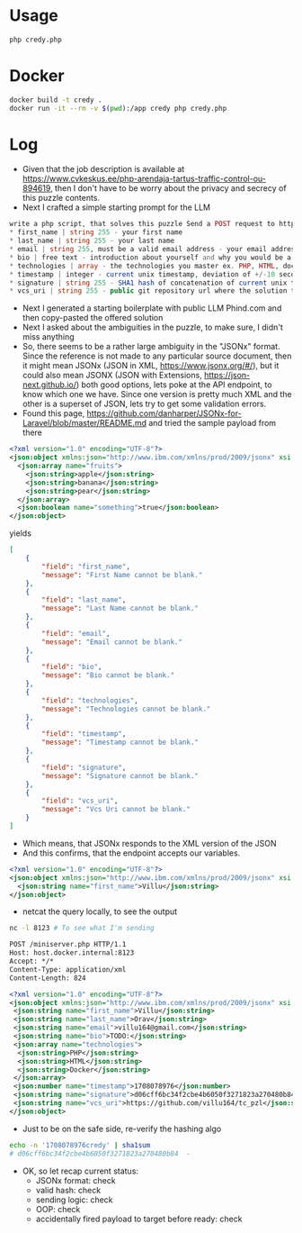 # Usage
```sh
php credy.php
```

# Docker
```sh
docker build -t credy .
docker run -it --rm -v $(pwd):/app credy php credy.php
```

# Log
* Given that the job description is available at https://www.cvkeskus.ee/php-arendaja-tartus-traffic-control-ou-894619, then I don't have to be worry about the privacy and secrecy of this puzzle contents.
* Next I crafted a simple starting prompt for the LLM
```php
write a php script, that solves this puzzle Send a POST request to https://cv.microservices.credy.com/v1 in JSONx format (don't worry, we don't use this format in our daily lives) with the required fields that are listed below:
* first_name | string 255 - your first name
* last_name | string 255 - your last name
* email | string 255, must be a valid email address - your email address we can contact you by
* bio | free text - introduction about yourself and why you would be a great fit for the position
* technologies | array - the technologies you master ex. PHP, HTML, docker
* timestamp | integer - current unix timestamp, deviation of +/-10 seconds is allowed
* signature | string 255 - SHA1 hash of concatenation of current unix timestamp and the word "credy"
* vcs_uri | string 255 - public git repository url where the solution to the puzzle is hosted
```

* Next I generated a starting boilerplate with public LLM Phind.com and then copy-pasted the offered solution
* Next I asked about the ambiguities in the puzzle, to make sure, I didn't miss anything
* So, there seems to be a rather large ambiguity in the "JSONx" format. Since the reference is not made to any particular source document, then it might mean JSONx (JSON in XML, https://www.jsonx.org/#/), but it could also mean JSONX (JSON with Extensions, https://json-next.github.io/) both good options, lets poke at the API endpoint, to know which one we have. Since one version is pretty much XML and the other is a superset of JSON, lets try to get some validation errors.
* Found this page, https://github.com/danharper/JSONx-for-Laravel/blob/master/README.md and tried the sample payload from there
```xml
<?xml version="1.0" encoding="UTF-8"?>
<json:object xmlns:json="http://www.ibm.com/xmlns/prod/2009/jsonx" xsi:schemaLocation="http://www.datapower.com/schemas/json jsonx.xsd" xmlns:xsi="http://www.w3.org/2001/XMLSchema-instance">
  <json:array name="fruits">
    <json:string>apple</json:string>
    <json:string>banana</json:string>
    <json:string>pear</json:string>
  </json:array>
  <json:boolean name="something">true</json:boolean>
</json:object>
```
yields

```json
[
    {
        "field": "first_name",
        "message": "First Name cannot be blank."
    },
    {
        "field": "last_name",
        "message": "Last Name cannot be blank."
    },
    {
        "field": "email",
        "message": "Email cannot be blank."
    },
    {
        "field": "bio",
        "message": "Bio cannot be blank."
    },
    {
        "field": "technologies",
        "message": "Technologies cannot be blank."
    },
    {
        "field": "timestamp",
        "message": "Timestamp cannot be blank."
    },
    {
        "field": "signature",
        "message": "Signature cannot be blank."
    },
    {
        "field": "vcs_uri",
        "message": "Vcs Uri cannot be blank."
    }
]
```

* Which means, that JSONx responds to the XML version of the JSON
* And this confirms, that the endpoint accepts our variables.
```xml
<?xml version="1.0" encoding="UTF-8"?>
<json:object xmlns:json="http://www.ibm.com/xmlns/prod/2009/jsonx" xsi:schemaLocation="http://www.datapower.com/schemas/json jsonx.xsd" xmlns:xsi="http://www.w3.org/2001/XMLSchema-instance">
  <json:string name="first_name">Villu</json:string>
</json:object>
```

* netcat the query locally, to see the output
```sh
nc -l 8123 # To see what I'm sending
```

```xml
POST /miniserver.php HTTP/1.1
Host: host.docker.internal:8123
Accept: */*
Content-Type: application/xml
Content-Length: 824

<?xml version="1.0" encoding="UTF-8"?>
<json:object xmlns:json="http://www.ibm.com/xmlns/prod/2009/jsonx" xsi:schemaLocation="http://www.datapower.com/schemas/json jsonx.xsd" xmlns:xsi="http://www.w3.org/2001/XMLSchema-instance">
 <json:string name="first_name">Villu</json:string>
 <json:string name="last_name">Orav</json:string>
 <json:string name="email">villu164@gmail.com</json:string>
 <json:string name="bio">TODO:</json:string>
 <json:array name="technologies">
  <json:string>PHP</json:string>
  <json:string>HTML</json:string>
  <json:string>Docker</json:string>
 </json:array>
 <json:number name="timestamp">1708078976</json:number>
 <json:string name="signature">d06cff6bc34f2cbe4b6050f3271823a270480b84</json:string>
 <json:string name="vcs_uri">https://github.com/villu164/tc_pzl</json:string>
</json:object>
```

* Just to be on the safe side, re-verify the hashing algo
```sh
echo -n '1708078976credy' | sha1sum                                                                              
# d06cff6bc34f2cbe4b6050f3271823a270480b84  -
```

* OK, so let recap current status:
  * JSONx format: check
  * valid hash: check
  * sending logic: check
  * OOP: check
  * accidentally fired payload to target before ready: check

